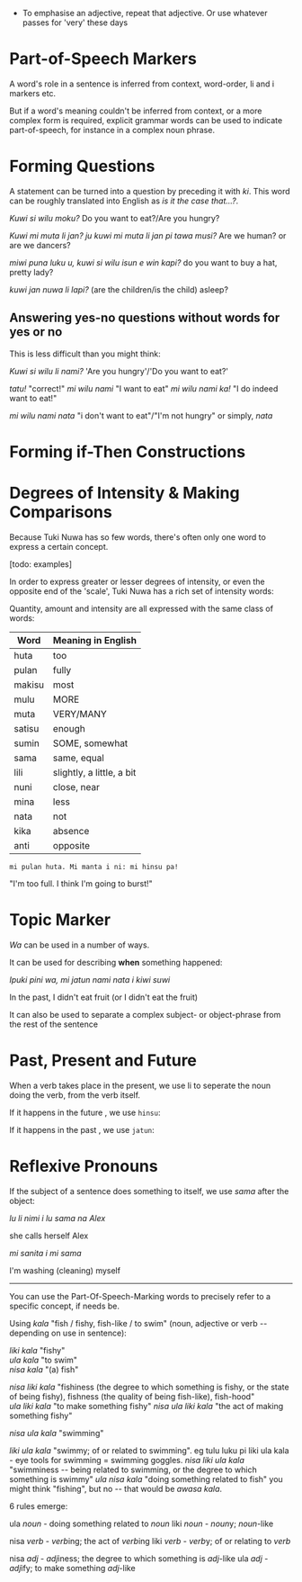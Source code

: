 * To emphasise an adjective, repeat that adjective. Or use whatever passes for 'very' these days


Part-of-Speech Markers
=============

A word's role in a sentence is inferred from context, word-order, li and i markers etc.

But if a word's meaning couldn't be inferred from context,
or a more complex form is required,
explicit grammar words can be used to indicate part-of-speech, 
for instance in a complex noun phrase.

Forming Questions
==========

A statement can be turned into a question by preceding it with *ki*. 
This word can be roughly translated into English as *is it the case that...?*.

*Kuwi si wilu moku?* Do you want to eat?/Are you hungry?

*Kuwi mi muta li jan? ju kuwi mi muta li jan pi tawa musi?* Are we human? or are we dancers?

*miwi puna luku u, kuwi si wilu isun e win kapi?* do you want to buy a hat, pretty lady?

*kuwi jan nuwa li lapi?* (are the children/is the child) asleep?


Answering yes-no questions without words for yes or no
------

This is less difficult than you might think:

*Kuwi si wilu li nami?* 'Are you hungry'/'Do you want to eat?'

*tatu!* "correct!"
*mi wilu nami* "I want to eat"
*mi wilu nami ka!* "I do indeed want to eat!"

*mi wilu nami nata* "i don't want to eat"/"I'm not hungry"
or simply,
*nata*


Forming if-Then Constructions
======


Degrees of Intensity & Making Comparisons
========

Because Tuki Nuwa has so few words, 
there's often only one word to express a certain concept.

[todo: examples]

In order to express greater or lesser degrees of intensity,
or even the opposite end of the 'scale',
Tuki Nuwa has a rich set of intensity words:

Quantity, amount and intensity are all expressed with the same class of words:

Word     | Meaning in English
---------|--------------
huta     | too
pulan    | fully
makisu   | most
mulu     | MORE
muta     | VERY/MANY
satisu   | enough
sumin    | SOME, somewhat
sama     | same, equal
lili     | slightly, a little, a bit
nuni     | close, near
mina     | less
nata     | not
kika     | absence
anti     | opposite

`mi pulan huta. Mi manta i ni: mi hinsu pa!`

"I'm too full. I think I'm going to burst!"

Topic Marker
===========

*Wa* can be used in a number of ways. 

It can be used for describing __when__ something happened:

*Ipuki pini wa, mi jatun nami nata i kiwi suwi*

In the past, I didn't eat fruit (or I didn't eat the fruit)

It can also be used to separate a complex subject- or object-phrase from the rest of the sentence

Past, Present and Future
======

When a verb takes place in the present, we use li to seperate the noun doing the verb, from the verb itself.

If it happens in the future , we use `hinsu`:

If it happens in the past , we use `jatun`:



Reflexive Pronouns
======

If the subject of a sentence does something to itself, we use *sama* after the object:

*lu li nimi i lu sama na Alex*

she calls herself Alex


*mi sanita i mi sama*

I'm washing (cleaning) myself


--------

You can use the Part-Of-Speech-Marking words to precisely refer to a specific concept, if needs be.

Using *kala* "fish / fishy, fish-like / to swim" (noun, adjective or verb -- depending on use in sentence):

*liki kala* "fishy"  
*ula kala* "to swim"  
*nisa kala* "(a) fish"  

*nisa liki kala* "fishiness (the degree to which something is fishy, or the state of being fishy), fishness (the quality of being fish-like), fish-hood"  
*ula liki kala* "to make something fishy"
*nisa ula liki kala* "the act of making something fishy"

*nisa ula kala* "swimming"

*liki ula kala* "swimmy; of or related to swimming". eg tulu luku pi liki ula kala - eye tools for swimming = swimming goggles.
*nisa liki ula kala* "swimminess -- being related to swimming, or the degree to which something is swimmy"
*ula nisa kala* "doing something related to fish" you might think "fishing", but no -- that would be *awasa kala*.

6 rules emerge:

ula  *noun* - doing something related to *noun*
liki *noun* - *noun*y; *noun*-like

nisa *verb* - *verb*ing; the act of *verb*ing
liki *verb* - *verb*y; of or relating to *verb*

nisa *adj* - *adj*iness; the degree to which something is *adj*-like
ula  *adj* - *adj*ify; to make something *adj*-like
